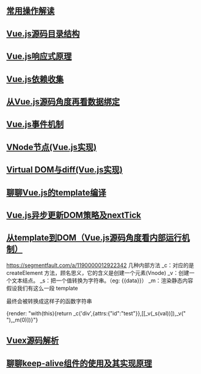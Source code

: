 ## [常用操作解读](https://github.com/dinghuahua/blog/blob/master/vue%E6%BA%90%E7%A0%81%E5%AD%A6%E4%B9%A0/%E5%B8%B8%E7%94%A8%E6%93%8D%E4%BD%9C%E8%A7%A3%E8%AF%BB.md)
## [Vue.js源码目录结构](https://github.com/dinghuahua/blog/blob/master/vue%E6%BA%90%E7%A0%81%E5%AD%A6%E4%B9%A0/vue.js%20%E6%BA%90%E7%A0%81%E7%9B%AE%E5%BD%95%E7%BB%93%E6%9E%84.md)
## [Vue.js响应式原理](https://github.com/dinghuahua/blog/tree/master/vue%E6%BA%90%E7%A0%81%E5%AD%A6%E4%B9%A0/Vue.js%E5%93%8D%E5%BA%94%E5%BC%8F%E5%8E%9F%E7%90%86.md)
## [Vue.js依赖收集](https://github.com/dinghuahua/blog/tree/master/vue%E6%BA%90%E7%A0%81%E5%AD%A6%E4%B9%A0/Vue.js%E4%BE%9D%E8%B5%96%E6%94%B6%E9%9B%86%E5%8E%9F%E7%90%86.md)
## [从Vue.js源码角度再看数据绑定]()
## [Vue.js事件机制]()
## [VNode节点(Vue.js实现)]()
## [Virtual DOM与diff(Vue.js实现)]()
## [聊聊Vue.js的template编译]()
## [Vue.js异步更新DOM策略及nextTick]()
## [从template到DOM（Vue.js源码角度看内部运行机制）]()
https://segmentfault.com/a/1190000012922342
几种内部方法
_c：对应的是 createElement 方法，顾名思义，它的含义是创建一个元素(Vnode)
_v：创建一个文本结点。
_s：把一个值转换为字符串。（eg: {{data}}）
_m：渲染静态内容
假设我们有这么一段 template

<template>
  <div id="test">
    {{val}}
    <img src="http://xx.jpg">
  </div>
</template>
最终会被转换成这样子的函数字符串

{render: "with(this){return _c('div',{attrs:{"id":"test"}},[[_v(_s(val))]),_v(" "),_m(0)])}"}

## [Vuex源码解析]()
## [聊聊keep-alive组件的使用及其实现原理]()
